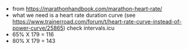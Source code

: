 - from https://marathonhandbook.com/marathon-heart-rate/  
- what we need is a heart rate duration curve (see https://www.trainerroad.com/forum/t/heart-rate-curve-instead-of-power-curve/25865) check intervals.icu
- 65% X 179 = 116
- 80% X 179 = 143